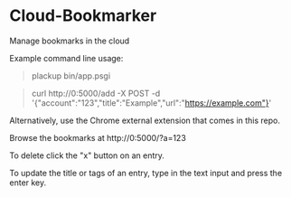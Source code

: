 # Cloud-Bookmarker
Manage bookmarks in the cloud

Example command line usage:

> plackup bin/app.psgi

> curl http://0:5000/add -X POST -d '{"account":"123","title":"Example","url":"https://example.com"}'

Alternatively, use the Chrome external extension that comes in this repo.

Browse the bookmarks at http://0:5000/?a=123

To delete click the "x" button on an entry.

To update the title or tags of an entry, type in the text input and press the enter key.

